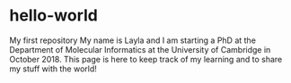 # hello-world
My first repository
My name is Layla and I am starting a PhD at the Department of Molecular Informatics at the University of Cambridge in October 2018. This page is here to keep track of my learning and to share my stuff with the world!
